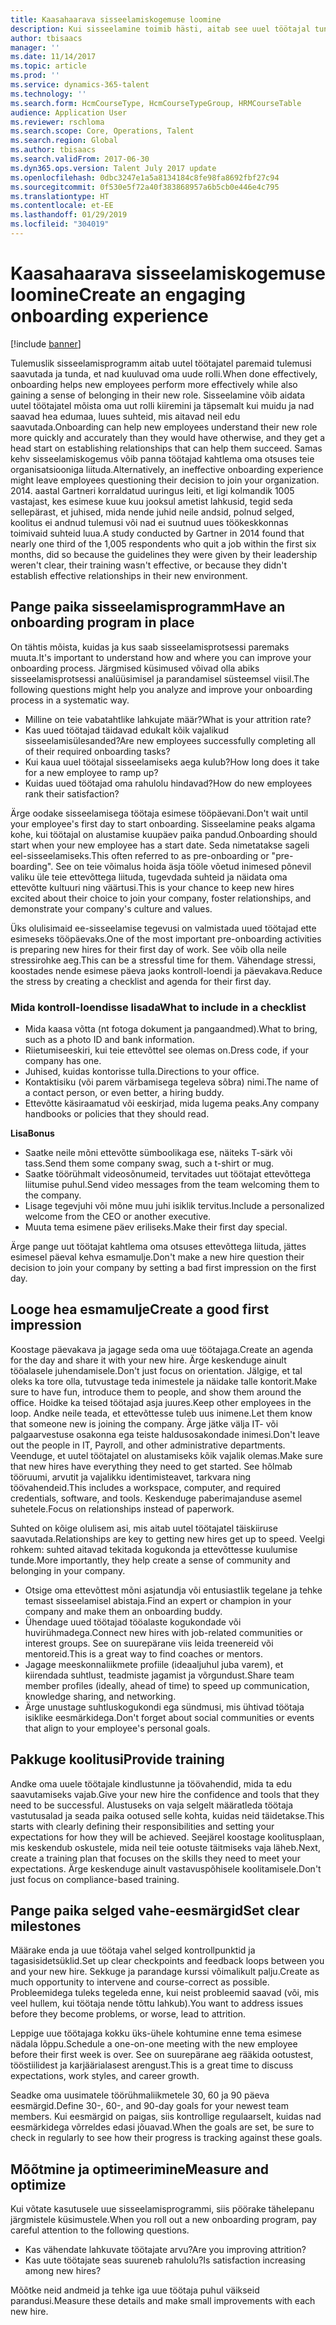 ```yaml
---
title: Kaasahaarava sisseelamiskogemuse loomine
description: Kui sisseelamine toimib hästi, aitab see uuel töötajal tunda, et ta kuulub oma uude organisatsiooni.
author: tbisaacs
manager: ''
ms.date: 11/14/2017
ms.topic: article
ms.prod: ''
ms.service: dynamics-365-talent
ms.technology: ''
ms.search.form: HcmCourseType, HcmCourseTypeGroup, HRMCourseTable
audience: Application User
ms.reviewer: rschloma
ms.search.scope: Core, Operations, Talent
ms.search.region: Global
ms.author: tbisaacs
ms.search.validFrom: 2017-06-30
ms.dyn365.ops.version: Talent July 2017 update
ms.openlocfilehash: 0dbc3247e1a5a8134184c8fe98fa8692fbf27c94
ms.sourcegitcommit: 0f530e5f72a40f383868957a6b5cb0e446e4c795
ms.translationtype: HT
ms.contentlocale: et-EE
ms.lasthandoff: 01/29/2019
ms.locfileid: "304019"
---
```

# <a name="create-an-engaging-onboarding-experience"></a><span data-ttu-id="720b8-103">Kaasahaarava sisseelamiskogemuse loomine</span><span class="sxs-lookup"><span data-stu-id="720b8-103">Create an engaging onboarding experience</span></span>

[!include [banner](includes/banner.md)]

<span data-ttu-id="720b8-104">Tulemuslik sisseelamisprogramm aitab uutel töötajatel paremaid tulemusi saavutada ja tunda, et nad kuuluvad oma uude rolli.</span><span class="sxs-lookup"><span data-stu-id="720b8-104">When done effectively, onboarding helps new employees perform more effectively while also gaining a sense of belonging in their new role.</span></span> <span data-ttu-id="720b8-105">Sisseelamine võib aidata uutel töötajatel mõista oma uut rolli kiiremini ja täpsemalt kui muidu ja nad saavad hea edumaa, luues suhteid, mis aitavad neil edu saavutada.</span><span class="sxs-lookup"><span data-stu-id="720b8-105">Onboarding can help new employees understand their new role more quickly and accurately than they would have otherwise, and they get a head start on establishing relationships that can help them succeed.</span></span> <span data-ttu-id="720b8-106">Samas kehv sisseelamiskogemus võib panna töötajad kahtlema oma otsuses teie organisatsiooniga liituda.</span><span class="sxs-lookup"><span data-stu-id="720b8-106">Alternatively, an ineffective onboarding experience might leave employees questioning their decision to join your organization.</span></span> <span data-ttu-id="720b8-107">2014. aastal Gartneri korraldatud uuringus leiti, et ligi kolmandik 1005 vastajast, kes esimese kuue kuu jooksul ametist lahkusid, tegid seda sellepärast, et juhised, mida nende juhid neile andsid, polnud selged, koolitus ei andnud tulemusi või nad ei suutnud uues töökeskkonnas toimivaid suhteid luua.</span><span class="sxs-lookup"><span data-stu-id="720b8-107">A study conducted by Gartner in 2014 found that nearly one third of the 1,005 respondents who quit a job within the first six months, did so because the guidelines they were given by their leadership weren't clear, their training wasn't effective, or because they didn't establish effective relationships in their new environment.</span></span>

## <a name="have-an-onboarding-program-in-place"></a><span data-ttu-id="720b8-108">Pange paika sisseelamisprogramm</span><span class="sxs-lookup"><span data-stu-id="720b8-108">Have an onboarding program in place</span></span>
<span data-ttu-id="720b8-109">On tähtis mõista, kuidas ja kus saab sisseelamisprotsessi paremaks muuta.</span><span class="sxs-lookup"><span data-stu-id="720b8-109">It's important to understand how and where you can improve your onboarding process.</span></span> <span data-ttu-id="720b8-110">Järgmised küsimused võivad olla abiks sisseelamisprotsessi analüüsimisel ja parandamisel süsteemsel viisil.</span><span class="sxs-lookup"><span data-stu-id="720b8-110">The following questions might help you analyze and improve your onboarding process in a systematic way.</span></span>

- <span data-ttu-id="720b8-111">Milline on teie vabatahtlike lahkujate määr?</span><span class="sxs-lookup"><span data-stu-id="720b8-111">What is your attrition rate?</span></span>
- <span data-ttu-id="720b8-112">Kas uued töötajad täidavad edukalt kõik vajalikud sisseelamisülesanded?</span><span class="sxs-lookup"><span data-stu-id="720b8-112">Are new employees successfully completing all of their required onboarding tasks?</span></span>
- <span data-ttu-id="720b8-113">Kui kaua uuel töötajal sisseelamiseks aega kulub?</span><span class="sxs-lookup"><span data-stu-id="720b8-113">How long does it take for a new employee to ramp up?</span></span>
- <span data-ttu-id="720b8-114">Kuidas uued töötajad oma rahulolu hindavad?</span><span class="sxs-lookup"><span data-stu-id="720b8-114">How do new employees rank their satisfaction?</span></span>

<span data-ttu-id="720b8-115">Ärge oodake sisseelamisega töötaja esimese tööpäevani.</span><span class="sxs-lookup"><span data-stu-id="720b8-115">Don't wait until your employee's first day to start onboarding.</span></span> <span data-ttu-id="720b8-116">Sisseelamine peaks algama kohe, kui töötajal on alustamise kuupäev paika pandud.</span><span class="sxs-lookup"><span data-stu-id="720b8-116">Onboarding should start when your new employee has a start date.</span></span> <span data-ttu-id="720b8-117">Seda nimetatakse sageli eel-sisseelamiseks.</span><span class="sxs-lookup"><span data-stu-id="720b8-117">This often referred to as pre-onboarding or "pre-boarding".</span></span> <span data-ttu-id="720b8-118">See on teie võimalus hoida äsja tööle võetud inimesed põnevil valiku üle teie ettevõttega liituda, tugevdada suhteid ja näidata oma ettevõtte kultuuri ning väärtusi.</span><span class="sxs-lookup"><span data-stu-id="720b8-118">This is your chance to keep new hires excited about their choice to join your company, foster relationships, and demonstrate your company's culture and values.</span></span>

<span data-ttu-id="720b8-119">Üks olulisimaid ee-sisseelamise tegevusi on valmistada uued töötajad ette esimeseks tööpäevaks.</span><span class="sxs-lookup"><span data-stu-id="720b8-119">One of the most important pre-onboarding activities is preparing new hires for their first day of work.</span></span> <span data-ttu-id="720b8-120">See võib olla neile stressirohke aeg.</span><span class="sxs-lookup"><span data-stu-id="720b8-120">This can be a stressful time for them.</span></span> <span data-ttu-id="720b8-121">Vähendage stressi, koostades nende esimese päeva jaoks kontroll-loendi ja päevakava.</span><span class="sxs-lookup"><span data-stu-id="720b8-121">Reduce the stress by creating a checklist and agenda for their first day.</span></span>

### <a name="what-to-include-in-a-checklist"></a><span data-ttu-id="720b8-122">Mida kontroll-loendisse lisada</span><span class="sxs-lookup"><span data-stu-id="720b8-122">What to include in a checklist</span></span>

- <span data-ttu-id="720b8-123">Mida kaasa võtta (nt fotoga dokument ja pangaandmed).</span><span class="sxs-lookup"><span data-stu-id="720b8-123">What to bring, such as a photo ID and bank information.</span></span>
- <span data-ttu-id="720b8-124">Riietumiseeskiri, kui teie ettevõttel see olemas on.</span><span class="sxs-lookup"><span data-stu-id="720b8-124">Dress code, if your company has one.</span></span>
- <span data-ttu-id="720b8-125">Juhised, kuidas kontorisse tulla.</span><span class="sxs-lookup"><span data-stu-id="720b8-125">Directions to your office.</span></span>
- <span data-ttu-id="720b8-126">Kontaktisiku (või parem värbamisega tegeleva sõbra) nimi.</span><span class="sxs-lookup"><span data-stu-id="720b8-126">The name of a contact person, or even better, a hiring buddy.</span></span>
- <span data-ttu-id="720b8-127">Ettevõtte käsiraamatud või eeskirjad, mida lugema peaks.</span><span class="sxs-lookup"><span data-stu-id="720b8-127">Any company handbooks or policies that they should read.</span></span>

<span data-ttu-id="720b8-128">**Lisa**</span><span class="sxs-lookup"><span data-stu-id="720b8-128">**Bonus**</span></span>

- <span data-ttu-id="720b8-129">Saatke neile mõni ettevõtte sümboolikaga ese, näiteks T-särk või tass.</span><span class="sxs-lookup"><span data-stu-id="720b8-129">Send them some company swag, such a t-shirt or mug.</span></span>
- <span data-ttu-id="720b8-130">Saatke töörühmalt videosõnumeid, tervitades uut töötajat ettevõttega liitumise puhul.</span><span class="sxs-lookup"><span data-stu-id="720b8-130">Send video messages from the team welcoming them to the company.</span></span>
- <span data-ttu-id="720b8-131">Lisage tegevjuhi või mõne muu juhi isiklik tervitus.</span><span class="sxs-lookup"><span data-stu-id="720b8-131">Include a personalized welcome from the CEO or another executive.</span></span>
- <span data-ttu-id="720b8-132">Muuta tema esimene päev eriliseks.</span><span class="sxs-lookup"><span data-stu-id="720b8-132">Make their first day special.</span></span>

<span data-ttu-id="720b8-133">Ärge pange uut töötajat kahtlema oma otsuses ettevõttega liituda, jättes esimesel päeval kehva esmamulje.</span><span class="sxs-lookup"><span data-stu-id="720b8-133">Don't make a new hire question their decision to join your company by setting a bad first impression on the first day.</span></span>

## <a name="create-a-good-first-impression"></a><span data-ttu-id="720b8-134">Looge hea esmamulje</span><span class="sxs-lookup"><span data-stu-id="720b8-134">Create a good first impression</span></span>

<span data-ttu-id="720b8-135">Koostage päevakava ja jagage seda oma uue töötajaga.</span><span class="sxs-lookup"><span data-stu-id="720b8-135">Create an agenda for the day and share it with your new hire.</span></span> <span data-ttu-id="720b8-136">Ärge keskenduge ainult tööalasele juhendamisele.</span><span class="sxs-lookup"><span data-stu-id="720b8-136">Don't just focus on orientation.</span></span> <span data-ttu-id="720b8-137">Jälgige, et tal oleks ka tore olla, tutvustage teda inimestele ja näidake talle kontorit.</span><span class="sxs-lookup"><span data-stu-id="720b8-137">Make sure to have fun, introduce them to people, and show them around the office.</span></span> <span data-ttu-id="720b8-138">Hoidke ka teised töötajad asja juures.</span><span class="sxs-lookup"><span data-stu-id="720b8-138">Keep other employees in the loop.</span></span> <span data-ttu-id="720b8-139">Andke neile teada, et ettevõttesse tuleb uus inimene.</span><span class="sxs-lookup"><span data-stu-id="720b8-139">Let them know that someone new is joining the company.</span></span> <span data-ttu-id="720b8-140">Ärge jätke välja IT- või palgaarvestuse osakonna ega teiste haldusosakondade inimesi.</span><span class="sxs-lookup"><span data-stu-id="720b8-140">Don't leave out the people in IT, Payroll, and other administrative departments.</span></span> <span data-ttu-id="720b8-141">Veenduge, et uutel töötajatel on alustamiseks kõik vajalik olemas.</span><span class="sxs-lookup"><span data-stu-id="720b8-141">Make sure that new hires have everything they need to get started.</span></span> <span data-ttu-id="720b8-142">See hõlmab tööruumi, arvutit ja vajalikku identimisteavet, tarkvara ning töövahendeid.</span><span class="sxs-lookup"><span data-stu-id="720b8-142">This includes a workspace, computer, and required credentials, software, and tools.</span></span> <span data-ttu-id="720b8-143">Keskenduge paberimajanduse asemel suhetele.</span><span class="sxs-lookup"><span data-stu-id="720b8-143">Focus on relationships instead of paperwork.</span></span>

<span data-ttu-id="720b8-144">Suhted on kõige olulisem asi, mis aitab uutel töötajatel täiskiiruse saavutada.</span><span class="sxs-lookup"><span data-stu-id="720b8-144">Relationships are key to getting new hires get up to speed.</span></span> <span data-ttu-id="720b8-145">Veelgi rohkem: suhted aitavad tekitada kogukonda ja ettevõttesse kuulumise tunde.</span><span class="sxs-lookup"><span data-stu-id="720b8-145">More importantly, they help create a sense of community and belonging in your company.</span></span>

- <span data-ttu-id="720b8-146">Otsige oma ettevõttest mõni asjatundja või entusiastlik tegelane ja tehke temast sisseelamisel abistaja.</span><span class="sxs-lookup"><span data-stu-id="720b8-146">Find an expert or champion in your company and make them an onboarding buddy.</span></span>
- <span data-ttu-id="720b8-147">Ühendage uued töötajad tööalaste kogukondade või huvirühmadega.</span><span class="sxs-lookup"><span data-stu-id="720b8-147">Connect new hires with job-related communities or interest groups.</span></span> <span data-ttu-id="720b8-148">See on suurepärane viis leida treenereid või mentoreid.</span><span class="sxs-lookup"><span data-stu-id="720b8-148">This is a great way to find coaches or mentors.</span></span>
- <span data-ttu-id="720b8-149">Jagage meeskonnaliikmete profiile (ideaaljuhul juba varem), et kiirendada suhtlust, teadmiste jagamist ja võrgundust.</span><span class="sxs-lookup"><span data-stu-id="720b8-149">Share team member profiles (ideally, ahead of time) to speed up communication, knowledge sharing, and networking.</span></span>
- <span data-ttu-id="720b8-150">Ärge unustage suhtluskogukondi ega sündmusi, mis ühtivad töötaja isiklike eesmärkidega.</span><span class="sxs-lookup"><span data-stu-id="720b8-150">Don't forget about social communities or events that align to your employee's personal goals.</span></span>

## <a name="provide-training"></a><span data-ttu-id="720b8-151">Pakkuge koolitusi</span><span class="sxs-lookup"><span data-stu-id="720b8-151">Provide training</span></span>

<span data-ttu-id="720b8-152">Andke oma uuele töötajale kindlustunne ja töövahendid, mida ta edu saavutamiseks vajab.</span><span class="sxs-lookup"><span data-stu-id="720b8-152">Give your new hire the confidence and tools that they need to be successful.</span></span> <span data-ttu-id="720b8-153">Alustuseks on vaja selgelt määratleda töötaja vastutusalad ja seada paika ootused selle kohta, kuidas neid täidetakse.</span><span class="sxs-lookup"><span data-stu-id="720b8-153">This starts with clearly defining their responsibilities and setting your expectations for how they will be achieved.</span></span> <span data-ttu-id="720b8-154">Seejärel koostage koolitusplaan, mis keskendub oskustele, mida neil teie ootuste täitmiseks vaja läheb.</span><span class="sxs-lookup"><span data-stu-id="720b8-154">Next, create a training plan that focuses on the skills they need to meet your expectations.</span></span> <span data-ttu-id="720b8-155">Ärge keskenduge ainult vastavuspõhisele koolitamisele.</span><span class="sxs-lookup"><span data-stu-id="720b8-155">Don't just focus on compliance-based training.</span></span>

## <a name="set-clear-milestones"></a><span data-ttu-id="720b8-156">Pange paika selged vahe-eesmärgid</span><span class="sxs-lookup"><span data-stu-id="720b8-156">Set clear milestones</span></span>

<span data-ttu-id="720b8-157">Määrake enda ja uue töötaja vahel selged kontrollpunktid ja tagasisidetsüklid.</span><span class="sxs-lookup"><span data-stu-id="720b8-157">Set up clear checkpoints and feedback loops between you and your new hire.</span></span> <span data-ttu-id="720b8-158">Sekkuge ja parandage kurssi võimalikult palju.</span><span class="sxs-lookup"><span data-stu-id="720b8-158">Create as much opportunity to intervene and course-correct as possible.</span></span> <span data-ttu-id="720b8-159">Probleemidega tuleks tegeleda enne, kui neist probleemid saavad (või, mis veel hullem, kui töötaja nende tõttu lahkub).</span><span class="sxs-lookup"><span data-stu-id="720b8-159">You want to address issues before they become problems, or worse, lead to attrition.</span></span>

<span data-ttu-id="720b8-160">Leppige uue töötajaga kokku üks-ühele kohtumine enne tema esimese nädala lõppu.</span><span class="sxs-lookup"><span data-stu-id="720b8-160">Schedule a one-on-one meeting with the new employee before their first week is over.</span></span> <span data-ttu-id="720b8-161">See on suurepärane aeg rääkida ootustest, tööstiilidest ja karjäärialasest arengust.</span><span class="sxs-lookup"><span data-stu-id="720b8-161">This is a great time to discuss expectations, work styles, and career growth.</span></span>

<span data-ttu-id="720b8-162">Seadke oma uusimatele töörühmaliikmetele 30, 60 ja 90 päeva eesmärgid.</span><span class="sxs-lookup"><span data-stu-id="720b8-162">Define 30-, 60-, and 90-day goals for your newest team members.</span></span> <span data-ttu-id="720b8-163">Kui eesmärgid on paigas, siis kontrollige regulaarselt, kuidas nad eesmärkidega võrreldes edasi jõuavad.</span><span class="sxs-lookup"><span data-stu-id="720b8-163">When the goals are set, be sure to check in regularly to see how their progress is tracking against these goals.</span></span>

## <a name="measure-and-optimize"></a><span data-ttu-id="720b8-164">Mõõtmine ja optimeerimine</span><span class="sxs-lookup"><span data-stu-id="720b8-164">Measure and optimize</span></span>

<span data-ttu-id="720b8-165">Kui võtate kasutusele uue sisseelamisprogrammi, siis pöörake tähelepanu järgmistele küsimustele.</span><span class="sxs-lookup"><span data-stu-id="720b8-165">When you roll out a new onboarding program, pay careful attention to the following questions.</span></span> 

- <span data-ttu-id="720b8-166">Kas vähendate lahkuvate töötajate arvu?</span><span class="sxs-lookup"><span data-stu-id="720b8-166">Are you improving attrition?</span></span>
- <span data-ttu-id="720b8-167">Kas uute töötajate seas suureneb rahulolu?</span><span class="sxs-lookup"><span data-stu-id="720b8-167">Is satisfaction increasing among new hires?</span></span> 

<span data-ttu-id="720b8-168">Mõõtke neid andmeid ja tehke iga uue töötaja puhul väikseid parandusi.</span><span class="sxs-lookup"><span data-stu-id="720b8-168">Measure these details and make small improvements with each new hire.</span></span>

